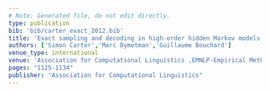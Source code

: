 ```yaml
---
# Note: Generated file, do not edit directly.
type: publication
bib: 'bib/carter_exact_2012.bib'
title: 'Exact sampling and decoding in high-order hidden Markov models'
authors: ['Simon Carter','Marc Dymetman','Guillaume Bouchard']
venue_type: international
venue: 'Association for Computational Linguistics ,EMNLP-Empirical Methods in Natural Language Processing-2012 ,pp. 1125-1134'
pages: "1125-1134"
publisher: "Association for Computational Linguistics"
---
```

